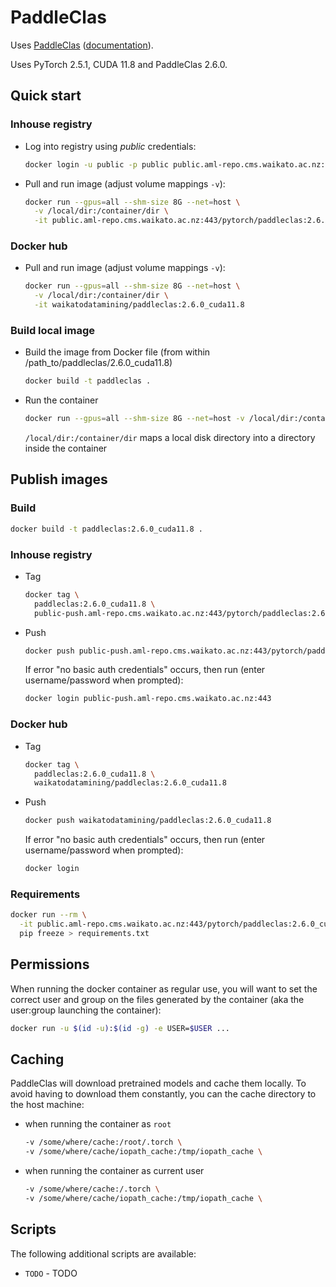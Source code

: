 # PaddleClas

Uses [PaddleClas](https://github.com/PaddlePaddle/PaddleClas) ([documentation](https://paddleclas.readthedocs.io/en/latest/)). 

Uses PyTorch 2.5.1, CUDA 11.8 and PaddleClas 2.6.0.

## Quick start

### Inhouse registry

* Log into registry using *public* credentials:

  ```bash
  docker login -u public -p public public.aml-repo.cms.waikato.ac.nz:443 
  ```

* Pull and run image (adjust volume mappings `-v`):

  ```bash
  docker run --gpus=all --shm-size 8G --net=host \
    -v /local/dir:/container/dir \
    -it public.aml-repo.cms.waikato.ac.nz:443/pytorch/paddleclas:2.6.0_cuda11.8
  ```

### Docker hub

* Pull and run image (adjust volume mappings `-v`):

  ```bash
  docker run --gpus=all --shm-size 8G --net=host \
    -v /local/dir:/container/dir \
    -it waikatodatamining/paddleclas:2.6.0_cuda11.8
  ```

### Build local image

* Build the image from Docker file (from within /path_to/paddleclas/2.6.0_cuda11.8)

  ```bash
  docker build -t paddleclas .
  ```
  
* Run the container

  ```bash
  docker run --gpus=all --shm-size 8G --net=host -v /local/dir:/container/dir -it paddleclas
  ```
  `/local/dir:/container/dir` maps a local disk directory into a directory inside the container


## Publish images

### Build

```bash
docker build -t paddleclas:2.6.0_cuda11.8 .
```

### Inhouse registry  

* Tag

  ```bash
  docker tag \
    paddleclas:2.6.0_cuda11.8 \
    public-push.aml-repo.cms.waikato.ac.nz:443/pytorch/paddleclas:2.6.0_cuda11.8
  ```
  
* Push

  ```bash
  docker push public-push.aml-repo.cms.waikato.ac.nz:443/pytorch/paddleclas:2.6.0_cuda11.8
  ```
  If error "no basic auth credentials" occurs, then run (enter username/password when prompted):
  
  ```bash
  docker login public-push.aml-repo.cms.waikato.ac.nz:443
  ```

### Docker hub  

* Tag

  ```bash
  docker tag \
    paddleclas:2.6.0_cuda11.8 \
    waikatodatamining/paddleclas:2.6.0_cuda11.8
  ```
  
* Push

  ```bash
  docker push waikatodatamining/paddleclas:2.6.0_cuda11.8
  ```
  If error "no basic auth credentials" occurs, then run (enter username/password when prompted):
  
  ```bash
  docker login
  ``` 


### Requirements

```bash
docker run --rm \
  -it public.aml-repo.cms.waikato.ac.nz:443/pytorch/paddleclas:2.6.0_cuda11.8 \
  pip freeze > requirements.txt
```


## Permissions

When running the docker container as regular use, you will want to set the correct
user and group on the files generated by the container (aka the user:group launching
the container):

```bash
docker run -u $(id -u):$(id -g) -e USER=$USER ...
```

## Caching

PaddleClas will download pretrained models and cache them locally. To avoid having
to download them constantly, you can the cache directory to the host machine:

* when running the container as `root`

  ```bash
  -v /some/where/cache:/root/.torch \
  -v /some/where/cache/iopath_cache:/tmp/iopath_cache \
  ```

* when running the container as current user

  ```bash
  -v /some/where/cache:/.torch \
  -v /some/where/cache/iopath_cache:/tmp/iopath_cache \
  ```


## Scripts

The following additional scripts are available:

* `TODO` - TODO
